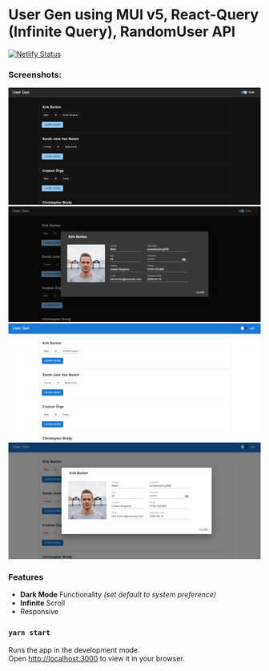 # User Gen using MUI v5, React-Query (Infinite Query), RandomUser API

[![Netlify Status](https://api.netlify.com/api/v1/badges/a5df0afe-5890-4a38-8430-6769cf50224b/deploy-status)](https://react-mui-userlist.netlify.app/)

### Screenshots:

![img.png](screenshots/img.png)
![img_1.png](screenshots/img_1.png)
![img_2.png](screenshots/img_2.png)
![img_3.png](screenshots/img_3.png)

### Features

- **Dark Mode** Functionality _(set default to system preference)_
- **Infinite** Scroll
- Responsive

### `yarn start`

Runs the app in the development mode.\
Open [http://localhost:3000](http://localhost:3000) to view it in your browser.
